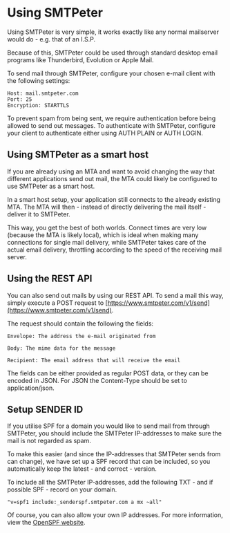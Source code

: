 # Using SMTPeter

Using SMTPeter is very simple, it works exactly like any
normal mailserver would do - e.g. that of an I.S.P.

Because of this, SMTPeter could be used through standard
desktop email programs like Thunderbird, Evolution or
Apple Mail.

To send mail through SMTPeter, configure your chosen
e-mail client with the following settings:

    Host: mail.smtpeter.com
    Port: 25
    Encryption: STARTTLS

To prevent spam from being sent, we require authentication
before being allowed to send out messages. To authenticate
with SMTPeter, configure your client to authenticate either
using AUTH PLAIN or AUTH LOGIN.

## Using SMTPeter as a smart host

If you are already using an MTA and want to avoid changing
the way that different applications send out mail, the MTA
could likely be configured to use SMTPeter as a smart host.

In a smart host setup, your application still connects to
the already existing MTA. The MTA will then - instead of
directly delivering the mail itself - deliver it to
SMTPeter.

This way, you get the best of both worlds. Connect times
are very low (because the MTA is likely local), which is
ideal when making many connections for single mail delivery,
while SMTPeter takes care of the actual email delivery,
throttling according to the speed of the receiving mail
server.

## Using the REST API

You can also send out mails by using our REST API. To send
a mail this way, simply execute a POST request to
[https://www.smtpeter.com/v1/send](https://www.smtpeter.com/v1/send).

The request should contain the following the fields:

    Envelope: The address the e-mail originated from
    
    Body: The mime data for the message
    
    Recipient: The email address that will receive the email

The fields can be either provided as regular POST data, or
they can be encoded in JSON. For JSON the Content-Type should
be set to application/json.

## Setup SENDER ID

If you utilise SPF for a domain you would like to send mail
from through SMTPeter, you should include the SMTPeter
IP-addresses to make sure the mail is not regarded as spam.

To make this easier (and since the IP-addresses that SMTPeter
sends from can change), we have set up a SPF record that can
be included, so you automatically keep the latest - and correct -
version.

To include all the SMTPeter IP-addresses, add the following
TXT - and if possible SPF - record on your domain.

` "v=spf1 include:_senderspf.smtpeter.com a mx ~all" `

Of course, you can also allow your own IP addresses. For more
information, view the [OpenSPF website](http://www.openspf.org/).
